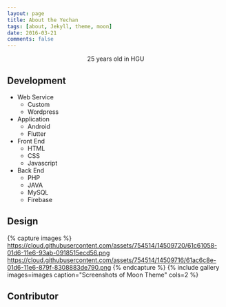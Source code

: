 ```yaml
---
layout: page
title: About the Yechan
tags: [about, Jekyll, theme, moon]
date: 2016-03-21
comments: false
---
```


<center>25 years old in HGU</center>

## Development
* Web Service
  * Custom
  * Wordpress
* Application
  * Android
  * Flutter
* Front End
  * HTML
  * CSS
  * Javascript
* Back End
  * PHP
  * JAVA
  * MySQL
  * Firebase

## Design
{% capture images %}
    https://cloud.githubusercontent.com/assets/754514/14509720/61c61058-01d6-11e6-93ab-0918515ecd56.png
    https://cloud.githubusercontent.com/assets/754514/14509716/61ac6c8e-01d6-11e6-879f-8308883de790.png
{% endcapture %}
{% include gallery images=images caption="Screenshots of Moon Theme" cols=2 %}

<!--See a [live version of Moon](http://taylantatli.github.io/Moon) hosted on GitHub.-->

## Contributor


<!--To learn how to install and use this theme check out the [Setup Guide](http://taylantatli.me/Moon/moon-theme/) for more information.

[Install Moon](https://github.com/TaylanTatli/Moon){: .btn}-->
